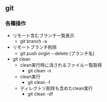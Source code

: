 ## git

### 各種操作

* リモート含むブランチ一覧表示
  * git branch -a
* リモートブランチ削除
  * git push origin --delete (ブランチ名)
* git clean
  * clean実行時に消されるファイル一覧取得
    * git clean -n
  * clean実行
    * git clean -f
  * ディレクトリ削除も含めたclean実行
    * git clean -df
